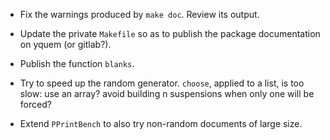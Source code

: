 * Fix the warnings produced by `make doc`. Review its output.

* Update the private `Makefile` so as to publish the package documentation
  on yquem (or gitlab?).

* Publish the function `blanks`.

* Try to speed up the random generator.
  `choose`, applied to a list, is too slow: use an array?
  avoid building n suspensions when only one will be forced?

* Extend `PPrintBench` to also try non-random documents of large size.
